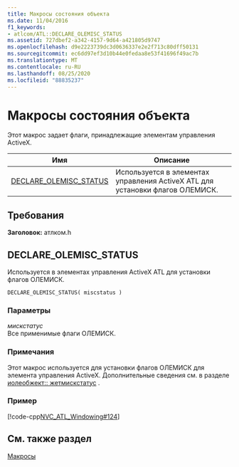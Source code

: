 ```yaml
---
title: Макросы состояния объекта
ms.date: 11/04/2016
f1_keywords:
- atlcom/ATL::DECLARE_OLEMISC_STATUS
ms.assetid: 727dbef2-a342-4157-9d64-a421805d9747
ms.openlocfilehash: d9e2223739dc3d0636337e2e2f713c80dff50131
ms.sourcegitcommit: ec6dd97ef3d10b44e0fedaa8e53f41696f49ac7b
ms.translationtype: MT
ms.contentlocale: ru-RU
ms.lasthandoff: 08/25/2020
ms.locfileid: "88835237"
---
```

# <a name="object-status-macros"></a>Макросы состояния объекта

Этот макрос задает флаги, принадлежащие элементам управления ActiveX.

|Имя|Описание|
|-|-|
|[DECLARE_OLEMISC_STATUS](#declare_olemisc_status)|Используется в элементах управления ActiveX ATL для установки флагов ОЛЕМИСК.|

## <a name="requirements"></a>Требования

**Заголовок:** атлком.h

## <a name="declare_olemisc_status"></a><a name="declare_olemisc_status"></a> DECLARE_OLEMISC_STATUS

Используется в элементах управления ActiveX ATL для установки флагов ОЛЕМИСК.

```
DECLARE_OLEMISC_STATUS( miscstatus )
```

### <a name="parameters"></a>Параметры

*мискстатус*<br/>
Все применимые флаги ОЛЕМИСК.

### <a name="remarks"></a>Примечания

Этот макрос используется для установки флагов ОЛЕМИСК для элемента управления ActiveX. Дополнительные сведения см. в разделе [иолеобжект:: жетмискстатус](/windows/win32/api/oleidl/nf-oleidl-ioleobject-getmiscstatus) .

### <a name="example"></a>Пример

[!code-cpp[NVC_ATL_Windowing#124](../../atl/codesnippet/cpp/object-status-macros_1.h)]

## <a name="see-also"></a>См. также раздел

[Макросы](../../atl/reference/atl-macros.md)
